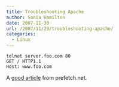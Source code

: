 ```yaml
---
title: Troubleshooting Apache
author: Sonia Hamilton
date: 2007-11-30
url: /2007/11/29/troubleshooting-apache/
categories:
  - Linux
---
```

`telnet server.foo.com 80`  
`GET / HTTP1.1`  
`Host: www.foo.com`

A [good article][1] from prefetch.net.

 [1]: http://prefetch.net/articles/debuggingapache.html
